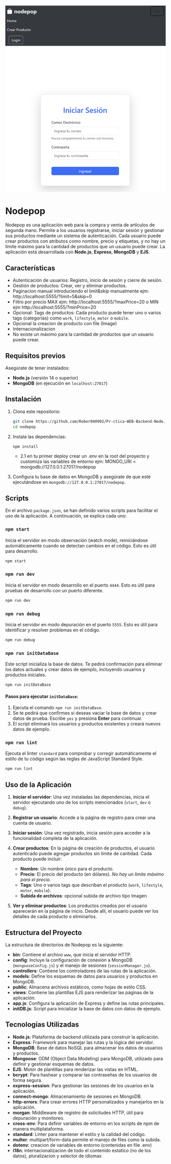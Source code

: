 ![Nodepop Home](./nodepop/public/ejem.png)
# Nodepop

Nodepop es una aplicación web para la compra y venta de artículos de segunda mano. Permite a los usuarios registrarse, iniciar sesión y gestionar sus productos mediante un sistema de autenticación. Cada usuario puede crear productos con atributos como nombre, precio y etiquetas, y no hay un límite máximo para la cantidad de productos que un usuario puede crear. La aplicación está desarrollada con **Node.js**, **Express**, **MongoDB** y **EJS**.

## Características

- Autenticación de usuarios: Registro, inicio de sesión y cierre de sesión.
- Gestión de productos: Crear, ver y eliminar productos.
- Paginacion manual introduciendo el limit&skip manualmente ejm: http://localhost:5555/?limit=5&skip=0
- Filtro por precio MAX ejm: http://localhost:5555/?maxPrice=20 o MIN ejm http://localhost:5555/?minPrice=20
- Opcional: Tags de productos: Cada producto puede tener uno o varios tags (categorías) como `work`, `lifestyle`, `motor` o `mobile`.
- Opcional la creacion de producto con file (Image)
- Internacionalizacion
- No existe un máximo para la cantidad de productos que un usuario puede crear.

## Requisitos previos

Asegúrate de tener instalados:

- **Node.js** (versión 14 o superior)
- **MongoDB** (en ejecución en `localhost:27017`)

## Instalación

1. Clona este repositorio:

   ```bash
   git clone https://github.com/Rober040992/Pr-ctica-WEB-Backend-Node.js-MongoDB.git
   cd nodepop
   ```

2. Instala las dependencias:

   ```bash
   npm install
   ```
   - 2.1 en tu primer deploy crear un .env en la root del proyecto y customiza las variables de entorno ejm: MONGO_URI = mongodb://127.0.0.1:27017/nodepop

3. Configura tu base de datos en MongoDB y asegúrate de que esté ejecutándose en `mongodb://127.0.0.1:27017/nodepop`.

## Scripts

En el archivo `package.json`, se han definido varios scripts para facilitar el uso de la aplicación. A continuación, se explica cada uno:

### `npm start`

Inicia el servidor en modo observación (watch mode), reiniciándose automáticamente cuando se detectan cambios en el código. Esto es útil para desarrollo.

```bash
npm start
```

### `npm run dev`

Inicia el servidor en modo desarrollo en el puerto `4444`. Esto es útil para pruebas de desarrollo con un puerto diferente.

```bash
npm run dev
```

### `npm run debug`

Inicia el servidor en modo depuración en el puerto `5555`. Esto es útil para identificar y resolver problemas en el código.

```bash
npm run debug
```

### `npm run initDataBase`

Este script inicializa la base de datos. Te pedirá confirmación para eliminar los datos actuales y crear datos de ejemplo, incluyendo usuarios y productos iniciales.

```bash
npm run initDataBase
```

#### Pasos para ejecutar `initDataBase`:

1. Ejecuta el comando `npm run initDataBase`.
2. Se te pedirá que confirmes si deseas vaciar la base de datos y crear datos de prueba. Escribe `yes` y presiona **Enter** para continuar.
3. El script eliminará los usuarios y productos existentes y creará nuevos datos de ejemplo.

### `npm run lint`

Ejecuta el linter `standard` para comprobar y corregir automáticamente el estilo de tu código según las reglas de JavaScript Standard Style.

```bash
npm run lint
```

## Uso de la Aplicación

1. **Iniciar el servidor**: Una vez instaladas las dependencias, inicia el servidor ejecutando uno de los scripts mencionados (`start`, `dev` o `debug`).

2. **Registrar un usuario**: Accede a la página de registro para crear una cuenta de usuario.

3. **Iniciar sesión**: Una vez registrado, inicia sesión para acceder a la funcionalidad completa de la aplicación.

4. **Crear productos**: En la página de creación de productos, el usuario autenticado puede agregar productos sin límite de cantidad. Cada producto puede incluir:
   - **Nombre**: Un nombre único para el producto.
   - **Precio**: El precio del producto (en dólares). *No hay un límite máximo para el precio.*
   - **Tags**: Uno o varios tags que describan el producto (`work`, `lifestyle`, `motor`, `mobile`).
   - **Subida de archivos**: opcional subida de archivo tipo Imagen

5. **Ver y eliminar productos**: Los productos creados por el usuario aparecerán en la página de inicio. Desde allí, el usuario puede ver los detalles de cada producto o eliminarlos.

## Estructura del Proyecto

La estructura de directorios de Nodepop es la siguiente:

- **bin**: Contiene el archivo `www`, que inicia el servidor HTTP.
- **config**: Incluye la configuración de conexión a MongoDB (`mongooseConfig.js`) y el manejo de sesiones (`sessionManager.js`).
- **controllers**: Contiene los controladores de las rutas de la aplicación.
- **models**: Define los esquemas de datos para usuarios y productos en MongoDB.
- **public**: Almacena archivos estáticos, como hojas de estilo CSS.
- **views**: Contiene las plantillas EJS para renderizar las páginas de la aplicación.
- **app.js**: Configura la aplicación de Express y define las rutas principales.
- **initDB.js**: Script para inicializar la base de datos con datos de ejemplo.

## Tecnologías Utilizadas

- **Node.js**: Plataforma de backend utilizada para construir la aplicación.
- **Express**: Framework para manejar las rutas y la lógica del servidor.
- **MongoDB**: Base de datos NoSQL para almacenar los datos de usuarios y productos.
- **Mongoose**: ODM (Object Data Modeling) para MongoDB, utilizado para definir y gestionar esquemas de datos.
- **EJS**: Motor de plantillas para renderizar las vistas en HTML.
- **bcrypt**: Para hashear y comparar las contraseñas de los usuarios de forma segura.
- **express-session**: Para gestionar las sesiones de los usuarios en la aplicación.
- **connect-mongo**: Almacenamiento de sesiones en MongoDB.
- **http-errors**: Para crear errores HTTP personalizados y manejarlos en la aplicación.
- **morgan**: Middleware de registro de solicitudes HTTP, útil para depuración y monitoreo.
- **cross-env**: Para definir variables de entorno en los scripts de npm de manera multiplataforma.
- **standard**: Linter para mantener el estilo y la calidad del código.
- **multer**: multipart/form-data permite el manejo de files como la subida.
- **dotenv**: creacion de variables de entorno (contenidas en file .env)
- **i18n**: internacionalizacion de todo el contenido estatico (no de los datos), pluralizacion y selector de idiomas
